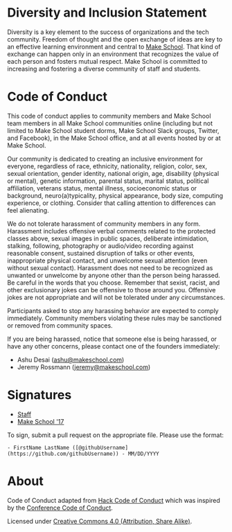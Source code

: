 # Diversity and Inclusion Statement

Diversity is a key element to the success of organizations and the tech community. Freedom of thought and the open exchange of ideas are key to an effective learning environment and central to [Make School](https://www.makeschool.com). That kind of exchange can happen only in an environment that recognizes the value of each person and fosters mutual respect. Make School is committed to increasing and fostering a diverse community of staff and students.

# Code of Conduct

This code of conduct applies to community members and Make School team members in all Make School communities online (including but not limited to Make School student dorms, Make School Slack groups, Twitter, and Facebook), in the Make School office, and at all events hosted by or at Make School.

Our community is dedicated to creating an inclusive environment for everyone, regardless of race, ethnicity, nationality, religion, color, sex, sexual orientation, gender identity, national origin, age, disability (physical or mental), genetic information, parental status, marital status, political affiliation, veterans status, mental illness, socioeconomic status or background, neuro(a)typicality, physical appearance, body size, computing experience, or clothing. Consider that calling attention to differences can feel alienating.

We do not tolerate harassment of community members in any form. Harassment includes offensive verbal comments related to the protected classes above, sexual images in public spaces, deliberate intimidation, stalking, following, photography or audio/video recording against reasonable consent, sustained disruption of talks or other events, inappropriate physical contact, and unwelcome sexual attention (even without sexual contact). Harassment does not need to be recognized as unwanted or unwelcome by anyone other than the person being harassed. Be careful in the words that you choose. Remember that sexist, racist, and other exclusionary jokes can be offensive to those around you. Offensive jokes are not appropriate and will not be tolerated under any circumstances. 

Participants asked to stop any harassing behavior are expected to comply immediately. Community members violating these rules may be sanctioned or removed from community spaces.

If you are being harassed, notice that someone else is being harassed, or have any other concerns, please contact one of the founders immediately: 

- Ashu Desai ([ashu@makeschool.com](mailto:ashu@makeschool.com))
- Jeremy Rossmann ([jeremy@makeschool.com](mailto:jeremy@makeschool.com))

# Signatures

- [Staff](signatures/staff.md)
- [Make School '17](signatures/make-school-17.md)

To sign, submit a pull request on the appropriate file. Please use the format:

`- FirstName LastName ([@githubUsername](https://github.com/githubUsername)) - MM/DD/YYYY`

# About

Code of Conduct adapted from [Hack Code of Conduct](http://hackcodeofconduct.org/) which was inspired by the [Conference Code of Conduct](http://confcodeofconduct.com/).

Licensed under [Creative Commons 4.0 (Attribution, Share Alike)](http://creativecommons.org/licenses/by-sa/4.0/).
